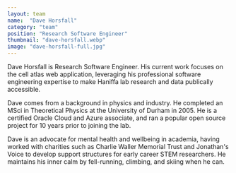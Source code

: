```yaml
---
layout: team
name:  "Dave Horsfall"
category: "team"
position: "Research Software Engineer"
thumbnail: "dave-horsfall.webp"
image: "dave-horsfall-full.jpg"
---
```

Dave Horsfall is Research Software Engineer.  His current work focuses on the cell atlas web application, leveraging his professional software engineering expertise to make Haniffa lab research and data publically accessible.

Dave comes from a background in physics and industry.  He completed an MSci in Theoretical Physics at the University of Durham in 2005.  He is a certified Oracle Cloud and Azure associate, and ran a popular open source project for 10 years prior to joining the lab.

Dave is an advocate for mental health and wellbeing in academia, having worked with charities such as Charlie Waller Memorial Trust and Jonathan's Voice to develop support structures for early career STEM researchers.  He maintains his inner calm by fell-running, climbing, and skiing when he can.
